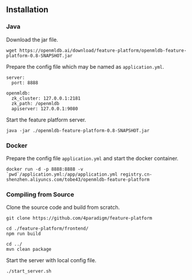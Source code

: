 ## Installation

### Java

Download the jar file.

```
wget https://openmldb.ai/download/feature-platform/openmldb-feature-platform-0.8-SNAPSHOT.jar
```

Prepare the config file which may be named as `application.yml`.

```
server:
  port: 8888
 
openmldb:
  zk_cluster: 127.0.0.1:2181
  zk_path: /openmldb
  apiserver: 127.0.0.1:9080
```

Start the feature platform server.

```
java -jar ./openmldb-feature-platform-0.8-SNAPSHOT.jar
```

### Docker

Prepare the config file `application.yml` and start the docker container.

```
docker run -d -p 8888:8888 -v `pwd`/application.yml:/app/application.yml registry.cn-shenzhen.aliyuncs.com/tobe43/openmldb-feature-platform
```

### Compiling from Source

Clone the source code and build from scratch.

```
git clone https://github.com/4paradigm/feature-platform

cd ./feature-platform/frontend/
npm run build

cd ../
mvn clean package
```

Start the server with local config file.

```
./start_server.sh
```